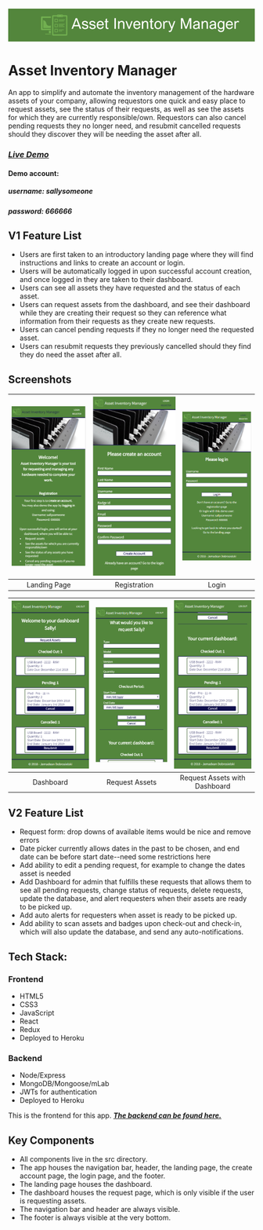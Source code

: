 ![Asset Manager Logo][logo]

[logo]: public/img/logo.png

# Asset Inventory Manager
An app to simplify and automate the inventory management of the hardware assets of your company, allowing requestors one quick and easy place to request assets, see the status of their requests, as well as see the assets for which they are currently responsible/own.  Requestors can also cancel pending requests they no longer need, and resubmit cancelled requests should they discover they will be needing the asset after all.

### **_[Live Demo](https://asset-manager-jem.herokuapp.com/ "Asset Inventory Manager")_**

#### Demo account:
##### username: sallysomeone
##### password: 666666

## V1 Feature List
 * Users are first taken to an introductory landing page where they will find instructions and links to create an account or login.
 * Users will be automatically logged in upon successful account creation, and once logged in they are taken to their dashboard.
 * Users can see all assets they have requested and the status of each asset.
 * Users can request assets from the dashboard, and see their dashboard while they are creating their request so they can reference what information from their requests as they create new requests.
 * Users can cancel pending requests if they no longer need the requested asset.
 * Users can resubmit requests they previously cancelled should they find they do need the asset after all.

## Screenshots
| <img alt="Landing Page" src="public/img/LandingPage.PNG" width="350"> | <img alt="Registration" src="public/img/Registration.PNG" width="350"> | <img alt="LogIn" src="public/img/LogIn.PNG" width="350"> |
|:---:|:---:|:---:|
| Landing Page | Registration | Login |

| <img alt="Dashboard" src="public/img/Dashboard.PNG" width="350"> | <img alt="Request Assets" src="public/img/RequestAssets.PNG" width="350"> | <img alt="Request Assets Dashboard" src="public/img/RequestAssetsDashboard.PNG" width="350"> |
|:---:|:---:|:---:|
| Dashboard | Request Assets | Request Assets with Dashboard |

## V2 Feature List
  * Request form: drop downs of available items would be nice and remove errors
  * Date picker currently allows dates in the past to be chosen, and end date can be before start date--need some restrictions here
  * Add ability to edit a pending request, for example to change the dates asset is needed
  * Add Dashboard for admin that fulfills these requests that allows them to see all pending requests, change status of requests, delete requests, update the database, and alert requesters when their assets are ready to be picked up.
  * Add auto alerts for requesters when asset is ready to be picked up.
  * Add ability to scan assets and badges upon check-out and check-in, which will also update the database, and send any auto-notifications.

## Tech Stack:
### Frontend

  * HTML5
  * CSS3
  * JavaScript
  * React
  * Redux
  * Deployed to Heroku

### Backend

  * Node/Express
  * MongoDB/Mongoose/mLab
  * JWTs for authentication
  * Deployed to Heroku

This is the frontend for this app.  **_[The backend can be found here.](https://github.com/JemDobro/asset-manager-server/ "Asset Inventory Manager Backend")_**

## Key Components
 * All components live in the src directory. 
 * The app houses the navigation bar, header, the landing page, the create account page, the login page, and the footer.  
 * The landing page houses the dashboard.
 * The dashboard houses the request page, which is only visible if the user is requesting assets.
 * The navigation bar and header are always visible.
 * The footer is always visible at the very bottom.

